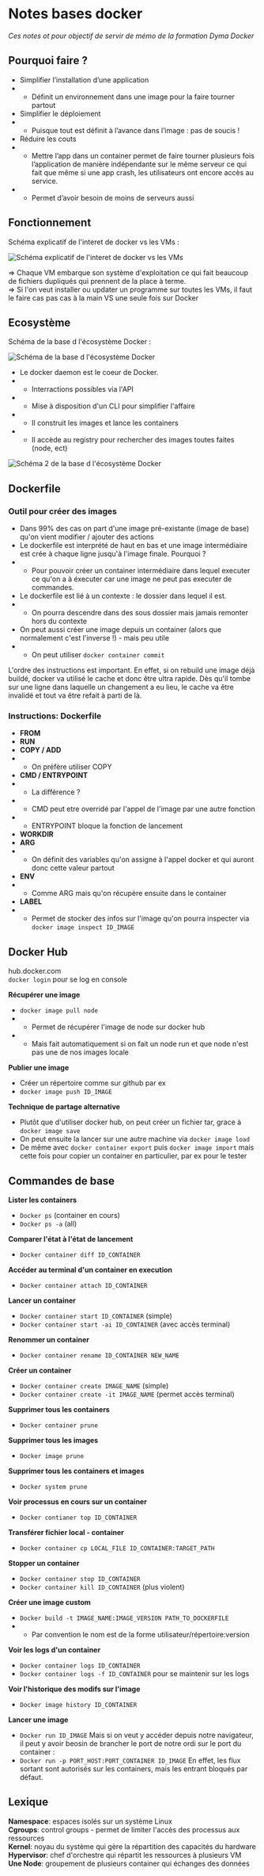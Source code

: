 # Notes bases docker

*Ces notes ot pour objectif de servir de mémo de la formation Dyma Docker*

## Pourquoi faire ?

- Simplifier l’installation d’une application
- - Définit un environnement dans une image pour la faire tourner partout
- Simplifier le déploiement
- - Puisque tout est définit à l’avance dans l’image : pas de soucis !
- Réduire les couts
- - Mettre l’app dans un container permet de faire tourner plusieurs fois l’application de manière indépendante sur le même serveur ce qui fait que même si une app crash, les utilisateurs ont encore accès au service.
- - Permet d’avoir besoin de moins de serveurs aussi


## Fonctionnement

Schéma explicatif de l'interet de docker vs les VMs :

![Schéma explicatif de l'interet de docker vs les VMs](./images/vms_vs_docker.png)

=> Chaque VM embarque son système d'exploitation ce qui fait beaucoup de fichiers dupliqués qui prennent de la place à terme.  
=> Si l'on veut installer ou updater un programme sur toutes les VMs, il faut le faire cas pas cas à la main VS une seule fois sur Docker

## Ecosystème

Schéma de la base d l'écosystème Docker :

![Schéma de la base d l'écosystème Docker](./images/ecosysteme.png)

- Le docker daemon est le coeur de Docker.
- - Interractions possibles via l'API
- - Mise à disposition d'un CLI pour simplifier l'affaire
- - Il construit les images et lance les containers
- - Il accède au registry pour rechercher des images toutes faites (node, ect)

![Schéma 2 de la base d l'écosystème Docker](./images/ecosysteme2.png)

## Dockerfile

### Outil pour créer des images  
- Dans 99% des cas on part d'une image pré-existante (image de base) qu'on vient modifier / ajouter des actions
- Le dockerfile est interprété de haut en bas et une image intermédiaire est crée à chaque ligne jusqu'à l'image finale. Pourquoi ?
- - Pour pouvoir créer un container intermédiaire dans lequel executer ce qu'on a à éxecuter car une image ne peut pas executer de commandes.
- Le dockerfile est lié à un contexte : le dossier dans lequel il est.
- - On pourra descendre dans des sous dossier mais jamais remonter hors du contexte
- On peut aussi créer une image depuis un container (alors que normalement c'est l'inverse !) - mais peu utile
- - On peut utiliser `docker container commit`

L'ordre des instructions est important. En effet, si on rebuild une image déjà buildé, docker va utilisé le cache et donc être ultra rapide. Dès qu'il tombe sur une ligne dans laquelle un changement a eu lieu, le cache va être invalidé et tout va être refait à parti de là.

### Instructions: Dockerfile
- **FROM**
- **RUN** 
- **COPY / ADD**
- - On préfère utiliser COPY
- **CMD / ENTRYPOINT**
- - La différence ?
- - CMD peut etre overridé par l'appel de l'image par une autre fonction
- - ENTRYPOINT bloque la fonction de lancement
- **WORKDIR**
- **ARG**
- - On définit des variables qu'on assigne à l'appel docker et qui auront donc cette valeur partout 
- **ENV**
- - Comme ARG mais qu'on récupère ensuite dans le container
- **LABEL**
- - Permet de stocker des infos sur l'image qu'on pourra inspecter via `docker image inspect ID_IMAGE`

## Docker Hub

hub.docker.com   
`docker login` pour se log en console

**Récupérer une image**
- `docker image pull node`
- - Permet de récupérer l'image de node sur docker hub
- - Mais fait automatiquement si on fait un node run et que node n'est pas une de nos images locale 

**Publier une image**
- Créer un répertoire comme sur github par ex 
- `docker image push ID_IMAGE` 

**Technique de partage alternative**
- Plutôt que d'utiliser docker hub, on peut créer un fichier tar, grace à `docker image save`  
- On peut ensuite la lancer sur une autre machine via `docker image load`
- De même avec `docker container export` puis `docker image import` mais cette fois pour copier un container en particulier, par ex pour le tester

## Commandes de base

**Lister les containers**
- `Docker ps` (container en cours)
- `Docker ps -a` (all)

**Comparer l'état à l'état de lancement**
- `Docker container diff ID_CONTAINER`

**Accéder au terminal d'un container en execution**
- `Docker container attach ID_CONTAINER`

**Lancer un container**
- `Docker container start ID_CONTAINER` (simple)
- `Docker container start -ai ID_CONTAINER` (avec accès terminal)

**Renommer un container**
- `Docker container rename ID_CONTAINER NEW_NAME`

**Créer un container**
- `Docker container create IMAGE_NAME` (simple)
- `Docker container create -it IMAGE_NAME` (permet accès terminal)

**Supprimer tous les containers**
- `Docker container prune`

**Supprimer tous les images**
- `Docker image prune`

**Supprimer tous les containers et images**
- `Docker system prune`

**Voir processus en cours sur un container**
- `Docker contianer top ID_CONTAINER`

**Transférer fichier local - container**
- `Docker container cp LOCAL_FILE ID_CONTAINER:TARGET_PATH`

**Stopper un container**
- `Docker container stop ID_CONTAINER`
- `Docker container kill ID_CONTAINER` (plus violent)

**Créer une image custom**
- `Docker build -t IMAGE_NAME:IMAGE_VERSION PATH_TO_DOCKERFILE`
- - Par convention le nom est de la forme utilisateur/répertoire:version

**Voir les logs d'un container**
- `Docker container logs ID_CONTAINER`
- `Docker container logs -f ID_CONTAINER` pour se maintenir sur les logs 

**Voir l'historique des modifs sur l'image**
- `Docker image history ID_CONTAINER`

**Lancer une image**
- `Docker run ID_IMAGE`
Mais si on veut y accéder depuis notre navigateur, il peut y avoir beosin de brancher le port de notre ordi sur le port du container :
- `Docker run -p PORT_HOST:PORT_CONTAINER ID_IMAGE`
En effet, les flux sortant sont autorisés sur les containers, mais les entrant bloqués par défaut.

## Lexique

**Namespace**: espaces isolés sur un système Linux  
**Cgroups**: control groups - permet de limiter l'accès des processus aux ressources  
**Kernel**: noyau du système qui gère la répartition des capacités du hardware  
**Hypervisor**: chef d'orchestre qui répartit les ressources à plusieurs VM  
**Une Node**: groupement de plusieurs container qui échanges des données  
